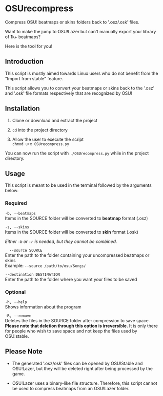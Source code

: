 # OSUrecompress

Compress OSU! beatmaps or skins folders back to '.osz/.osk' files. 

Want to make the jump to OSU!Lazer but can't manually export your library of 1k+ beatmaps?

Here is the tool for you!

## Introduction

This script is mostly aimed towards Linux users who do not benefit from the "Import from stable" feature.

This script allows you to convert your beatmaps or skins back to the '.osz' and '.osk' file formats respectively that are recognized by OSU!

## Installation
1. Clone or download and extract the project  

1. `cd` into the project directory  

2. Allow the user to execute the script  
   `chmod u+x OSUrecompress.py` 

You can now run the script with `./OSUrecompress.py` while in the project directory.

## Usage
This script is meant to be used in the terminal followed by the arguments below:  

### Required  

`-b, --beatmaps`      
Items in the SOURCE folder will be converted to **beatmap** format (.osz)

`-s, --skins`      
Items in the SOURCE folder will be converted to **skin** format (.osk)

*Either `-b` or `-r` is needed, but they cannot be combined.*


`  --source SOURCE`  
Enter the path to the folder containing your uncompressed beatmaps or skins  
Example: `--source /path/to/osu/Songs/`

`--destination DESTINATION`  
Enter the path to the folder where you want your files to be saved  

### Optional

`-h, --help`      
Shows information about the program
  
`-R, --remove`  
Deletes the files in the SOURCE folder after compression to save space.  
**Please note that deletion through this option is irreversible.**
It is only there for people who wish to save space and not keep the files used by OSU!stable.

## Please Note
- The generated '.osz/osk' files can be opened by OSU!Stable and OSU!Lazer, but they will be deleted right after being processed by the game.  
  
- OSU!Lazer uses a binary-like file structure. Therefore, this script cannot be used to compress beatmaps from an OSU!Lazer folder.

